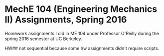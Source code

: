 # MechE 104 (Engineering Mechanics II) Assignments, Spring 2016

Homework assignments I did in ME 104 under Professor O'Reilly during the spring 2016 semester at UC Berkeley.

HW## not sequential because some hw assignments didn't require scripts.
